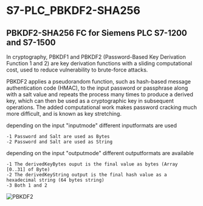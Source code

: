 # S7-PLC_PBKDF2-SHA256
## PBKDF2-SHA256 FC for Siemens PLC S7-1200 and S7-1500 
In cryptography, PBKDF1 and PBKDF2 (Password-Based Key Derivation Function 1 and 2) are key derivation functions
with a sliding computational cost, used to reduce vulnerability to brute-force attacks.

PBKDF2 applies a pseudorandom function, such as hash-based message authentication code (HMAC),
to the input password or passphrase along with a salt value and repeats the process many times to produce a derived key, 
which can then be used as a cryptographic key in subsequent operations. 
The added computational work makes password cracking much more difficult, and is known as key stretching. 

depending on the input "inputmode" different inputformats are used
    
    -1 Password and Salt are used as Bytes
    -2 Password and Salt are used as String

depending on the input "outputmode" different outputformats are available

    -1 The derivedKeyBytes ouput is the final value as bytes (Array [0..31] of Byte)
    -2 The derivedKeyString output is the final hash value as a hexadecimal string (64 bytes string)
    -3 Both 1 and 2
 
![PBKDF2](https://github.com/user-attachments/assets/102a295e-fe4a-46dc-b8a3-cafc3fec2e3a)
